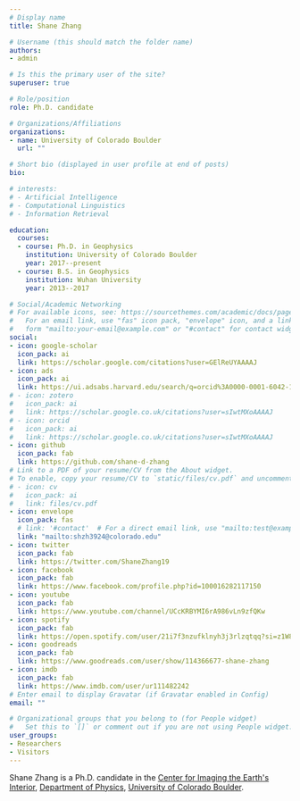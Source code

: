 ```yaml
---
# Display name
title: Shane Zhang

# Username (this should match the folder name)
authors:
- admin

# Is this the primary user of the site?
superuser: true

# Role/position
role: Ph.D. candidate

# Organizations/Affiliations
organizations:
- name: University of Colorado Boulder
  url: ""

# Short bio (displayed in user profile at end of posts)
bio:

# interests:
# - Artificial Intelligence
# - Computational Linguistics
# - Information Retrieval

education:
  courses:
  - course: Ph.D. in Geophysics
    institution: University of Colorado Boulder
    year: 2017--present
  - course: B.S. in Geophysics
    institution: Wuhan University
    year: 2013--2017

# Social/Academic Networking
# For available icons, see: https://sourcethemes.com/academic/docs/page-builder/#icons
#   For an email link, use "fas" icon pack, "envelope" icon, and a link in the
#   form "mailto:your-email@example.com" or "#contact" for contact widget.
social:
- icon: google-scholar
  icon_pack: ai
  link: https://scholar.google.com/citations?user=GElReUYAAAAJ
- icon: ads
  icon_pack: ai
  link: https://ui.adsabs.harvard.edu/search/q=orcid%3A0000-0001-6042-177X
# - icon: zotero
#   icon_pack: ai
#   link: https://scholar.google.co.uk/citations?user=sIwtMXoAAAAJ
# - icon: orcid
#   icon_pack: ai
#   link: https://scholar.google.co.uk/citations?user=sIwtMXoAAAAJ
- icon: github
  icon_pack: fab
  link: https://github.com/shane-d-zhang
# Link to a PDF of your resume/CV from the About widget.
# To enable, copy your resume/CV to `static/files/cv.pdf` and uncomment the lines below.
# - icon: cv
#   icon_pack: ai
#   link: files/cv.pdf
- icon: envelope
  icon_pack: fas
  # link: '#contact'  # For a direct email link, use "mailto:test@example.org".
  link: "mailto:shzh3924@colorado.edu"
- icon: twitter
  icon_pack: fab
  link: https://twitter.com/ShaneZhang19
- icon: facebook
  icon_pack: fab
  link: https://www.facebook.com/profile.php?id=100016282117150
- icon: youtube
  icon_pack: fab
  link: https://www.youtube.com/channel/UCcKRBYMI6rA986vLn9zfQKw
- icon: spotify
  icon_pack: fab
  link: https://open.spotify.com/user/21i7f3nzufklnyh3j3rlzqtqq?si=z1W8eQvfRiiyB9hub7NguA
- icon: goodreads
  icon_pack: fab
  link: https://www.goodreads.com/user/show/114366677-shane-zhang
- icon: imdb
  icon_pack: fab
  link: https://www.imdb.com/user/ur111482242
# Enter email to display Gravatar (if Gravatar enabled in Config)
email: ""

# Organizational groups that you belong to (for People widget)
#   Set this to `[]` or comment out if you are not using People widget.
user_groups:
- Researchers
- Visitors
---
```


Shane Zhang is a Ph.D. candidate in the [Center for Imaging the Earth's Interior](http://ciei.colorado.edu/ritzwoller_m), [Department of Physics](https://www.colorado.edu/physics/), [University of Colorado Boulder](https://www.colorado.edu/).
